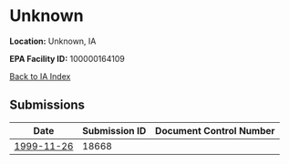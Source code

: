 # Unknown

**Location:** Unknown, IA

**EPA Facility ID:** 100000164109

[Back to IA Index](../../index.md)

## Submissions

| Date | Submission ID | Document Control Number |
|------|--------------|-------------------------|
| [1999-11-26](submissions/18668.md) | 18668 |  |
